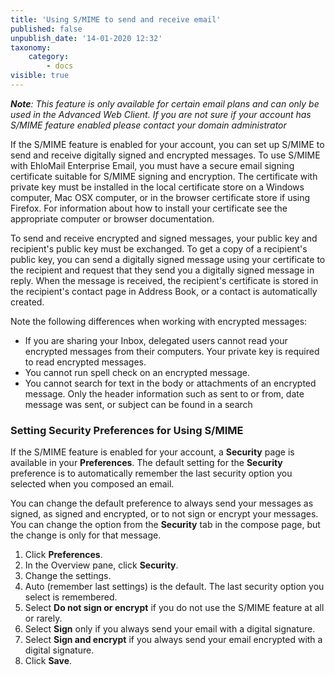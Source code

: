 ```yaml
---
title: 'Using S/MIME to send and receive email'
published: false
unpublish_date: '14-01-2020 12:32'
taxonomy:
    category:
        - docs
visible: true
---
```


_**Note**: This feature is only available for certain email plans and can only be used in the Advanced Web Client. If you are not sure if your account has S/MIME feature enabled please contact your domain administrator_

If the S/MIME feature is enabled for your account, you can set up S/MIME to send and receive digitally signed and encrypted messages.
To use S/MIME with EhloMail Enterprise Email, you must have a secure email signing certificate suitable for S/MIME signing and encryption. The certificate with private key must be installed in the local certificate store on a Windows computer, Mac OSX computer, or in the browser certificate store if using Firefox. For information about how to install your certificate see the appropriate computer or browser documentation.

To send and receive encrypted and signed messages, your public key and recipient's public key must be exchanged. To get a copy of a recipient's public key, you can send a digitally signed message using your certificate to the recipient and request that they send you a digitally signed message in reply. When the message is received, the recipient's certificate is stored in the recipient's contact page in Address Book, or a contact is automatically created.

Note the following differences when working with encrypted messages:
* If you are sharing your Inbox, delegated users cannot read your encrypted messages from their computers. Your private key is required to read encrypted messages.
* You cannot run spell check on an encrypted message.
* You cannot search for text in the body or attachments of an encrypted message. Only the header information such as sent to or from, date message was sent, or subject can be found in a search

### Setting Security Preferences for Using S/MIME

If the S/MIME feature is enabled for your account, a **Security** page is available in your **Preferences**.
The default setting for the **Security** preference is to automatically remember the last security option you selected when you composed an email.

You can change the default preference to always send your messages as signed, as signed and encrypted, or to not sign or encrypt your messages. You can change the option from the **Security** tab in the compose page, but the change is only for that message.
1. Click **Preferences**.
2. In the Overview pane, click **Security**.
3. Change the settings.
4. Auto (remember last settings) is the default. The last security option you select is remembered.
5. Select **Do not sign or encrypt** if you do not use the S/MIME feature at all or rarely.
6. Select **Sign** only if you always send your email with a digital signature.
7. Select **Sign and encrypt** if you always send your email encrypted with a digital signature.
8. Click **Save**.